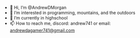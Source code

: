 - 👋 Hi, I’m @AndrewDMorgan
- 👀 I’m interested in programming, mountains, and the outdoors
- 🌱 I’m currently in highschool
- 📫 How to reach me, discord: andrew741 or email: andrewdagamer741@gmail.com

<!---
AndrewDMorgan/AndrewDMorgan is a ✨ special ✨ repository because its `README.md` (this file) appears on your GitHub profile.
You can click the Preview link to take a look at your changes.
--->
